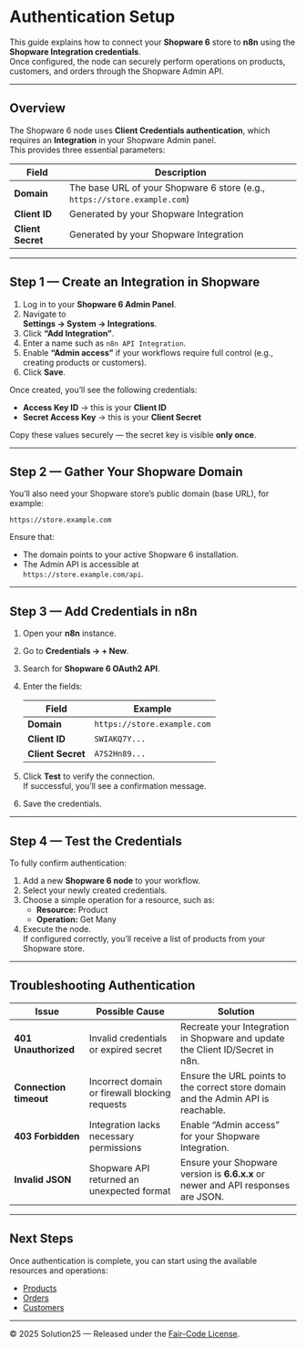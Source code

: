# Authentication Setup

This guide explains how to connect your **Shopware 6** store to **n8n** using the **Shopware Integration credentials**.  
Once configured, the node can securely perform operations on products, customers, and orders through the Shopware Admin API.

---

## Overview

The Shopware 6 node uses **Client Credentials authentication**, which requires an **Integration** in your Shopware Admin panel.  
This provides three essential parameters:

| Field | Description |
|--------|--------------|
| **Domain** | The base URL of your Shopware 6 store (e.g., `https://store.example.com`) |
| **Client ID** | Generated by your Shopware Integration |
| **Client Secret** | Generated by your Shopware Integration |

---

## Step 1 — Create an Integration in Shopware

1. Log in to your **Shopware 6 Admin Panel**.
2. Navigate to  
   **Settings → System → Integrations**.
3. Click **“Add Integration”**.
4. Enter a name such as `n8n API Integration`.
5. Enable **“Admin access”** if your workflows require full control (e.g., creating products or customers).
6. Click **Save**.

Once created, you’ll see the following credentials:
- **Access Key ID** → this is your **Client ID**
- **Secret Access Key** → this is your **Client Secret**

Copy these values securely — the secret key is visible **only once**.

---

## Step 2 — Gather Your Shopware Domain

You’ll also need your Shopware store’s public domain (base URL), for example:

`https://store.example.com`


Ensure that:
- The domain points to your active Shopware 6 installation.
- The Admin API is accessible at  
  `https://store.example.com/api`.

---

## Step 3 — Add Credentials in n8n

1. Open your **n8n** instance.
2. Go to **Credentials → + New**.
3. Search for **Shopware 6 OAuth2 API**.
4. Enter the fields:

   | Field | Example |
   |--------|----------|
   | **Domain** | `https://store.example.com` |
   | **Client ID** | `SWIAKQ7Y...` |
   | **Client Secret** | `A7S2Hn89...` |

5. Click **Test** to verify the connection.  
   If successful, you’ll see a confirmation message.

6. Save the credentials.

---

## Step 4 — Test the Credentials

To fully confirm authentication:

1. Add a new **Shopware 6 node** to your workflow.
2. Select your newly created credentials.
3. Choose a simple operation for a resource, such as:
   - **Resource:** Product  
   - **Operation:** Get Many
4. Execute the node.  
   If configured correctly, you’ll receive a list of products from your Shopware store.

---

## Troubleshooting Authentication

| Issue | Possible Cause | Solution |
|--------|----------------|-----------|
| **401 Unauthorized** | Invalid credentials or expired secret | Recreate your Integration in Shopware and update the Client ID/Secret in n8n. |
| **Connection timeout** | Incorrect domain or firewall blocking requests | Ensure the URL points to the correct store domain and the Admin API is reachable. |
| **403 Forbidden** | Integration lacks necessary permissions | Enable “Admin access” for your Shopware Integration. |
| **Invalid JSON** | Shopware API returned an unexpected format | Ensure your Shopware version is **6.6.x.x** or newer and API responses are JSON. |

---

## Next Steps

Once authentication is complete, you can start using the available resources and operations:

- [Products](../resources/products.md)  
- [Orders](../resources/orders.md)  
- [Customers](../resources/customers.md)

---

© 2025 Solution25 — Released under the [Fair-Code License](https://faircode.io/).
